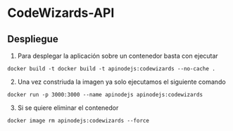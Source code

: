 # CodeWizards-API

## Despliegue
1. Para desplegar la aplicación sobre un contenedor basta con ejecutar 
```shell
docker build -t docker build -t apinodejs:codewizards --no-cache .
```
2. Una vez constriuda la imagen ya solo ejecutamos el siguiente comando

```shell
docker run -p 3000:3000 --name apinodejs apinodejs:codewizards
```
3. Si se quiere eliminar el contenedor
```shell
docker image rm apinodejs:codewizards --force
```
